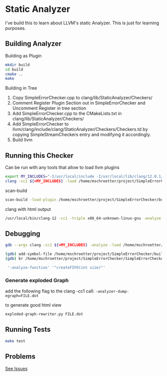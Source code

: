# Static Analyzer #

I've build this to learn about LLVM's static Analyzer. This is just for learning purposes.

## Building Analyzer ##

Building as Plugin

```bash
mkdir build
cd build
cmake ..
make
```

Building in Tree

1. Copy SimpleErrorChecker.cpp to clang/lib/StaticAnalyzer/Checkers/
2. Comment Register Plugin Section out in SimpleErrorChecker and Uncomment Register in tree section
3. Add SimpleErrorChecker.cpp to the CMakeLists.txt in clang/lib/StaticAnalyzer/Checkers/
4. Add SimpleErrorChecker to llvm/clang/include/clang/StaticAnalyzer/Checkers/Checkers.td by copying SimpleStreamCheckers entry and modifying it accordingly.
5. Build llvm

## Running this Checker ##

Can be run with any tools that allow to load llvm plugins

```bash
export MY_INCLUDES="-I/usr/local/include -I/usr/local/lib/clang/12.0.1/include -I/usr/include"
clang -cc1 ${=MY_INCLUDES} -load /home/mschroetter/project/SimpleErrorChecker/build/SimpleErrorChecker.so -analyze -analyzer-checker=example.ErrorChecker ~/testerror.c
```

scan-build
```bash
scan-build -load-plugin /home/mschroetter/project/SimpleErrorChecker/build/SimpleErrorChecker.so -enable-checker alpha.unix.ErrorChecker clang -c ~/testerror.c
```

clang with html output
```bash
/usr/local/bin/clang-12 -cc1 -triple x86_64-unknown-linux-gnu -analyze -disable-free -analyzer-store=region -analyzer-opt-analyze-nested-blocks -w -setup-static-analyzer -mrelocation-model static -mframe-pointer=all -fmath-errno -fno-rounding-math -mconstructor-aliases -munwind-tables -target-cpu x86-64 -tune-cpu generic -fno-split-dwarf-inlining -debugger-tuning=gdb -resource-dir /usr/local/lib/clang/12.0.1 -internal-isystem /usr/local/include -internal-isystem /usr/local/lib/clang/12.0.1/include -internal-externc-isystem /include -internal-externc-isystem /usr/include -fdebug-compilation-dir /home/mschroetter/project/SimpleErrorChecker/build -ferror-limit 19 -fgnuc-version=4.2.1 -analyzer-display-progress -analyzer-checker example.ErrorChecker -load /home/mschroetter/project/SimpleErrorChecker/build/SimpleErrorChecker.so -analyzer-output=html -faddrsig -o /tmp/scan-build -x c test/sameFnIf_true.c
```

## Debugging ##

```bash
gdb --args clang -cc1 ${=MY_INCLUDES} -analyze -load /home/mschroetter/project/SimpleErrorChecker/build/SimpleErrorChecker.so -analyzer-checker=example.ErrorChecker testerror.c
```

```bash
(gdb) add-symbol-file /home/mschroetter/project/SimpleErrorChecker/build/SimpleErrorChecker.so
(gdb) br /home/mschroetter/project/SimpleErrorChecker/SimpleErrorChecker.cpp:251
```

```bash
 '-analyze-function' '"createFIFO(int size)"'
```

### Generate exploded Graph ###

add the following flag to the clang -cc1 call:
    ```
    -analyzer-dump-egraph=FILE.dot
    ```
    
to generate good html view
```bash
exploded-graph-rewriter.py FILE.dot
```

## Running Tests ##

```bash
make test
```

## Problems ##

[See Issues](https://gitup.uni-potsdam.de/maxschro/llvm-static-analyzers/issues)
